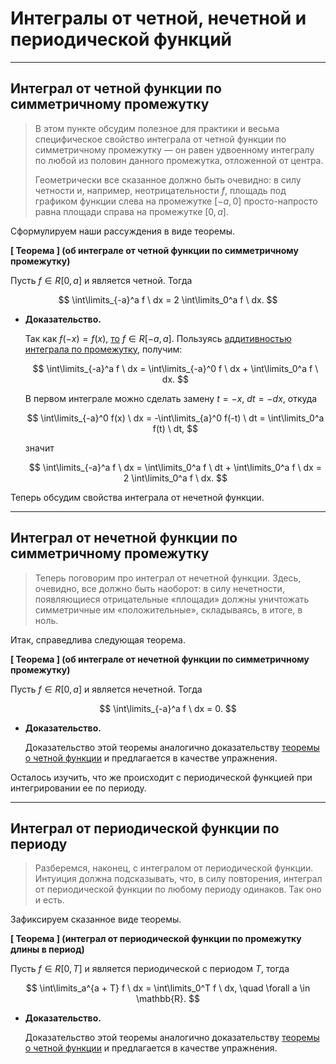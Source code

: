 # Интегралы от четной, нечетной и периодической функций

---

## Интеграл от четной функции по симметричному промежутку

> В этом пункте обсудим полезное для практики и весьма специфическое свойство интеграла от четной функции по симметричному промежутку — он равен удвоенному интегралу по любой из половин данного промежутка, отложенной от центра.
> 
> 
> Геометрически все сказанное должно быть очевидно: в силу четности и, например, неотрицательности $f$, площадь под графиком функции слева на промежутке $[-a, 0]$ просто-напросто равна площади справа на промежутке $[0, a]$.
> 

Сформулируем наши рассуждения в виде теоремы.


**[ Теорема ] (об интеграле от четной функции по симметричному промежутку)**

Пусть $f \in R[0, a]$ и является четной. Тогда

$$
\int\limits_{-a}^a f \ dx = 2 \int\limits_0^a f \ dx.
$$

- **Доказательство.**
    
    Так как $f(-x) = f(x)$, [то](https://www.notion.so/8-1cf50c8be4948166acebf07d438bc446?pvs=21) $f \in R[-a, a]$. Пользуясь [аддитивностью интеграла по промежутку](https://www.notion.so/9-1cf50c8be49481eaac22d2c775902e19?pvs=21), получим:
    
    $$
    \int\limits_{-a}^a f \ dx = \int\limits_{-a}^0 f \ dx + \int\limits_0^a f \ dx.
    $$
    
    В первом интеграле можно сделать замену $t = -x$, $dt = -dx$, откуда
    
    $$
    \int\limits_{-a}^0 f(x) \  dx = -\int\limits_{a}^0 f(-t) \  dt = \int\limits_0^a f(t) \ dt,
    $$
    
    значит
    
    $$
    \int\limits_{-a}^a f \  dx = \int\limits_0^a f \ dt + \int\limits_0^a f \  dx = 2 \int\limits_0^a f \  dx.
    $$
    


Теперь обсудим свойства интеграла от нечетной функции.

---

## Интеграл от нечетной функции по симметричному промежутку

> Теперь поговорим про интеграл от нечетной функции. Здесь, очевидно, все должно быть наоборот: в силу нечетности, появляющиеся отрицательные «площади» должны уничтожать симметричные им «положительные», складываясь, в итоге, в ноль.
> 

Итак, справедлива следующая теорема.


**[ Теорема ] (об интеграле от нечетной функции по симметричному промежутку)**

Пусть $f \in R[0, a]$ и является нечетной. Тогда

$$
\int\limits_{-a}^a f \ dx = 0.
$$

- **Доказательство.**
    
    Доказательство этой теоремы аналогично доказательству [теоремы о четной функции](https://www.notion.so/13-1cf50c8be4948172a540e20f00405adf?pvs=21) и предлагается в качестве упражнения.
    


Осталось изучить, что же происходит с периодической функцией при интегрировании ее по периоду.

---

## Интеграл от периодической функции по периоду

> Разберемся, наконец, с интегралом от периодической функции. Интуиция должна подсказывать, что, в силу повторения, интеграл от периодической функции по любому периоду одинаков. Так оно и есть.
> 

Зафиксируем сказанное виде теоремы.


**[ Теорема ] (интеграл от периодической функции по промежутку длины в период)**

Пусть $f \in R[0, T]$ и является периодической с периодом $T$, тогда

$$
\int\limits_a^{a + T} f \ dx = \int\limits_0^T f \ dx, \quad \forall a \in \mathbb{R}.
$$

- **Доказательство.**
    
    Доказательство этой теоремы аналогично доказательству [теоремы о четной функции](https://www.notion.so/13-1cf50c8be4948172a540e20f00405adf?pvs=21) и предлагается в качестве упражнения.
    
